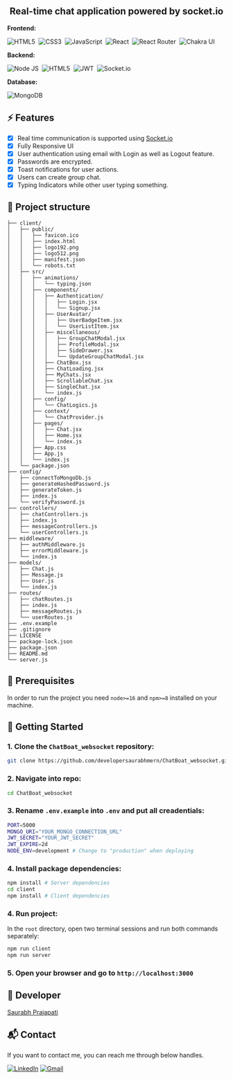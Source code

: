 <div align="center">

<!-- Short description: -->
<h2>Real-time chat application powered by socket.io</h2>

<!-- Labels: -->
 </div>


**Frontend:**

![HTML5](https://img.shields.io/badge/HTML5-E34F26?style=for-the-badge&logo=html5&logoColor=white)&nbsp;
![CSS3](https://img.shields.io/badge/CSS3-1572B6?style=for-the-badge&logo=css3&logoColor=white)&nbsp;
![JavaScript](https://img.shields.io/badge/JavaScript-323330?style=for-the-badge&logo=javascript&logoColor=F7DF1E)&nbsp;
![React](https://img.shields.io/badge/react-%2320232a.svg?style=for-the-badge&logo=react&logoColor=%2361DAFB)&nbsp;
![React Router](https://img.shields.io/badge/React_Router-CA4245?style=for-the-badge&logo=react-router&logoColor=white)&nbsp;
![Chakra UI](https://img.shields.io/badge/chakra-%234ED1C5.svg?style=for-the-badge&logo=chakraui&logoColor=white)&nbsp;

**Backend:**

![Node JS](https://img.shields.io/badge/Node.js-339933?style=for-the-badge&logo=nodedotjs&logoColor=white)&nbsp;
![HTML5](https://img.shields.io/badge/Express.js-000000?style=for-the-badge&logo=express&logoColor=white)&nbsp;
![JWT](https://img.shields.io/badge/json%20web%20tokens-323330?style=for-the-badge&logo=json-web-tokens&logoColor=pink)&nbsp;
![Socket.io](https://img.shields.io/badge/Socket.io-black?style=for-the-badge&logo=socket.io&badgeColor=010101)&nbsp;

**Database:**

![MongoDB](https://img.shields.io/badge/MongoDB-4EA94B?style=for-the-badge&logo=mongodb&logoColor=white)&nbsp;


## ⚡️ Features

- [x] Real time communication is supported using [Socket.io](https://socket.io/)
- [x] Fully Responsive UI
- [x] User authentication using email with Login as well as Logout feature.
- [x] Passwords are encrypted.
- [x] Toast notifications for user actions.
- [x] Users can create group chat.
- [x] Typing Indicators while other user typing something.

## 📁 Project structure
```terminal
├── client/
│   ├── public/
│   │   ├── favicon.ico
│   │   ├── index.html
│   │   ├── logo192.png
│   │   ├── logo512.png
│   │   ├── manifest.json
│   │   └── robots.txt
│   ├── src/
│   │   ├── animations/
│   │   │   └── typing.json
│   │   ├── components/
│   │   │   ├── Authentication/
│   │   │   │   ├── Login.jsx
│   │   │   │   └── Signup.jsx
│   │   │   ├── UserAvatar/
│   │   │   │   ├── UserBadgeItem.jsx
│   │   │   │   └── UserListItem.jsx
│   │   │   ├── miscellaneous/
│   │   │   │   ├── GroupChatModal.jsx
│   │   │   │   ├── ProfileModal.jsx
│   │   │   │   ├── SideDrawer.jsx
│   │   │   │   └── UpdateGroupChatModal.jsx
│   │   │   ├── ChatBox.jsx
│   │   │   ├── ChatLoading.jsx
│   │   │   ├── MyChats.jsx
│   │   │   ├── ScrollableChat.jsx
│   │   │   ├── SingleChat.jsx
│   │   │   └── index.js
│   │   ├── config/
│   │   │   └── ChatLogics.js
│   │   ├── context/
│   │   │   └── ChatProvider.js
│   │   ├── pages/
│   │   │   ├── Chat.jsx
│   │   │   ├── Home.jsx
│   │   │   └── index.js
│   │   ├── App.css
│   │   ├── App.js
│   │   └── index.js
│   └── package.json
├── config/
│   ├── connectToMongoDb.js
│   ├── generateHashedPassword.js
│   ├── generateToken.js
│   ├── index.js
│   └── verifyPassword.js
├── controllers/
│   ├── chatControllers.js
│   ├── index.js
│   ├── messageControllers.js
│   └── userControllers.js
├── middleware/
│   ├── authMiddleware.js
│   ├── errorMiddleware.js
│   └── index.js
├── models/
│   ├── Chat.js
│   ├── Message.js
│   ├── User.js
│   └── index.js
├── routes/
│   ├── chatRoutes.js
│   ├── index.js
│   ├── messageRoutes.js
│   └── userRoutes.js
├── .env.example
├── .gitignore
├── LICENSE
├── package-lock.json
├── package.json
├── README.md
└── server.js
```

## 📖 Prerequisites

In order to run the project you need `node>=16` and `npm>=8` installed on your machine.

## 🚩 Getting Started

### 1. Clone the `ChatBoat_websocket` repository:

```bash
git clone https://github.com/developersaurabhmern/ChatBoat_websocket.git
```

### 2. Navigate into repo:
```bash
cd ChatBoat_websocket
```

### 3. Rename `.env.example` into `.env` and put all creadentials:

```bash
PORT=5000
MONGO_URI="YOUR_MONGO_CONNECTION_URL"
JWT_SECRET="YOUR_JWT_SECRET"
JWT_EXPIRE=2d
NODE_ENV=development # Change to "production" when deploying
```

### 4. Install package dependencies:

```bash
npm install # Server dependencies
cd client
npm install # Client dependencies
```

### 4. Run project:
In the `root` directory, open two terminal sessions and run both commands separately:

```bash
npm run client
npm run server
```

### 5. Open your browser and go to `http://localhost:3000`

## 👤 Developer

[Saurabh Prajapati](https://github.com/developersaurabhmern/)

## 📬 Contact

If you want to contact me, you can reach me through below handles.

<a href="https://www.linkedin.com/in/saurabh-prajapati-85a164167/" target="_blank"><img src="https://img.shields.io/badge/LinkedIn-0077B5?style=for-the-badge&logo=linkedin&logoColor=white" alt="LinkedIn"/></a>
<a href="mailto:sp27243@gmail.com"><img  alt="Gmail" src="https://img.shields.io/badge/Gmail-D14836?style=for-the-badge&logo=gmail&logoColor=white" /></a>

